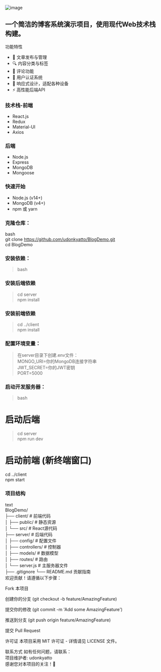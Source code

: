 ![image](https://github.com/user-attachments/assets/f0f2ca26-1d87-4faa-a658-05cd6a5b36b9)
## 一个简洁的博客系统演示项目，使用现代Web技术栈构建。

功能特性
- 📝 文章发布与管理
- 🔍 内容分类与标签
- 💬 评论功能
- 👤 用户认证系统
- 🎨 响应式设计，适配各种设备
- ⚡ 高性能后端API

### 技术栈-前端
- React.js  
- Redux  
- Material-UI  
- Axios  

### 后端
- Node.js
- Express
- MongoDB
- Mongoose

### 快速开始
- Node.js (v14+)
- MongoDB (v4+)
- npm 或 yarn

### 克隆仓库：
bash   
git clone https://github.com/udonkyatto/BlogDemo.git  
cd BlogDemo
### 安装依赖：  
> bash
### 安装后端依赖
> cd server  
npm install

### 安装前端依赖
> cd ../client  
npm install  
### 配置环境变量：  
> 在server目录下创建.env文件：  
MONGO_URI=你的MongoDB连接字符串  
JWT_SECRET=你的JWT密钥  
PORT=5000  
### 启动开发服务器：  

> bash
# 启动后端
> cd server  
npm run dev

# 启动前端 (新终端窗口)
cd ../client  
npm start  
### 项目结构  
text  
BlogDemo/  
├── client/                # 前端代码  
│   ├── public/            # 静态资源  
│   └── src/               # React源代码  
├── server/                # 后端代码  
│   ├── config/            # 配置文件  
│   ├── controllers/       # 控制器  
│   ├── models/            # 数据模型  
│   ├── routes/            # 路由  
│   └── server.js          # 主服务器文件  
├── .gitignore
└── README.md
贡献指南  
欢迎贡献！请遵循以下步骤：  
  
Fork 本项目  

创建你的分支 (git checkout -b feature/AmazingFeature)  

提交你的修改 (git commit -m 'Add some AmazingFeature')  

推送到分支 (git push origin feature/AmazingFeature)  

提交 Pull Request  

许可证
本项目采用 MIT 许可证 - 详情请见 LICENSE 文件。  

联系方式
如有任何问题，请联系：  
项目维护者: udonkyatto  
感谢您对本项目的关注！🚀  
